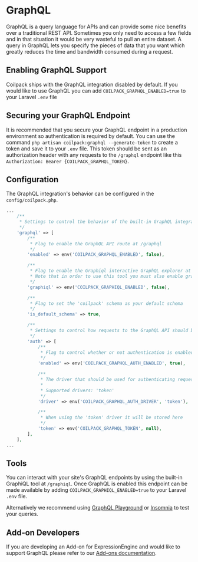 # GraphQL

GraphQL is a query language for APIs and can provide some nice benefits over a traditional REST API.  Sometimes you only need to access a few fields and in that situation it would be very wasteful to pull an entire dataset.  A query in GraphQL lets you specify the pieces of data that you want which greatly reduces the time and bandwidth consumed during a request.

## Enabling GraphQL Support

Coilpack ships with the GraphQL integration disabled by default.  If you would like to use GraphQL you can add `COILPACK_GRAPHQL_ENABLED=true` to your Laravel `.env` file

## Securing your GraphQL Endpoint

It is recommended that you secure your GraphQL endpoint in a production environment so authentication is required by default.  You can use the command `php artisan coilpack:graphql --generate-token` to create a token and save it to your `.env` file.  This token should be sent as an authorization header with any requests to the `/graphql` endpoint like this `Authorization: Bearer {COILPACK_GRAPHQL_TOKEN}`.

## Configuration

The GraphQL integration's behavior can be configured in the `config/coilpack.php`.

```php
...
    /**
     * Settings to control the behavior of the built-in GraphQL integration
     */
    'graphql' => [
        /**
         * Flag to enable the GraphQL API route at /graphql
         */
        'enabled' => env('COILPACK_GRAPHQL_ENABLED', false),

        /**
         * Flag to enable the Graphiql interactive GraphQL explorer at /graphiql
         * Note that in order to use this tool you must also enable graphql above
         */
        'graphiql' => env('COILPACK_GRAPHIQL_ENABLED', false),

        /**
         * Flag to set the 'coilpack' schema as your default schema
         */
        'is_default_schema' => true,

        /**
         * Settings to control how requests to the GraphQL API should be authenticated
         */
        'auth' => [
            /**
             * Flag to control whether or not authentication is enabled
             */
            'enabled' => env('COILPACK_GRAPHQL_AUTH_ENABLED', true),

            /**
             * The driver that should be used for authenticating requests
             *
             * Supported drivers: 'token'
             */
            'driver' => env('COILPACK_GRAPHQL_AUTH_DRIVER', 'token'),

            /**
             * When using the 'token' driver it will be stored here
             */
            'token' => env('COILPACK_GRAPHQL_TOKEN', null),
        ],
    ],
...
```

## Tools

You can interact with your site's GraphQL endpoints by using the built-in GraphiQL tool at `/graphiql`.  Once GraphQL is enabled this endpoint can be made available by adding `COILPACK_GRAPHIQL_ENABLED=true` to your Laravel `.env` file.

Alternatively we recommend using [GraphQL Playground](https://github.com/graphql/graphql-playground) or [Insomnia](https://insomnia.rest/) to test your queries.

## Add-on Developers

If you are developing an Add-on for ExpressionEngine and would like to support GraphQL please refer to our [Add-ons documentation](../advanced/addons/graphql).









